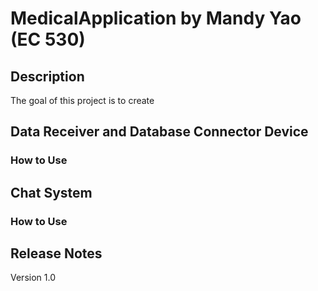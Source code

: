 # MedicalApplication by Mandy Yao (EC 530)
## Description
The goal of this project is to create 


## Data Receiver and Database Connector Device 

### How to Use




## Chat System

### How to Use


## Release Notes 
Version 1.0
